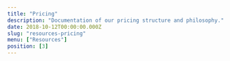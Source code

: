 ```yaml
---
title: "Pricing"
description: "Documentation of our pricing structure and philosophy."
date: 2018-10-12T00:00:00.000Z
slug: "resources-pricing"
menu: ["Resources"]
position: [3]
---
```

